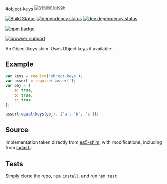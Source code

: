 #object-keys <sup>[![Version Badge][2]][1]</sup>

[![Build Status][3]][4] [![dependency status][5]][6] [![dev dependency status][7]][8]

[![npm badge][13]][1]

[![browser support][9]][10]

An Object.keys shim. Uses Object.keys if available.

## Example

```js
var keys = require('object-keys');
var assert = require('assert');
var obj = {
	a: true,
	b: true,
	c: true
};

assert.equal(keys(obj), ['a', 'b', 'c']);
```

## Source
Implementation taken directly from [es5-shim]([11]), with modifications, including from [lodash]([12]).

## Tests
Simply clone the repo, `npm install`, and run `npm test`

[1]: https://npmjs.org/package/object-keys
[2]: http://vb.teelaun.ch/ljharb/object-keys.svg
[3]: https://travis-ci.org/ljharb/object-keys.png
[4]: https://travis-ci.org/ljharb/object-keys
[5]: https://david-dm.org/ljharb/object-keys.png
[6]: https://david-dm.org/ljharb/object-keys
[7]: https://david-dm.org/ljharb/object-keys/dev-status.png
[8]: https://david-dm.org/ljharb/object-keys#info=devDependencies
[9]: https://ci.testling.com/ljharb/object-keys.png
[10]: https://ci.testling.com/ljharb/object-keys
[11]: https://github.com/es-shims/es5-shim/blob/master/es5-shim.js#L542-589
[12]: https://github.com/bestiejs/lodash
[13]: https://nodei.co/npm/object-keys.png?downloads=true&stars=true


